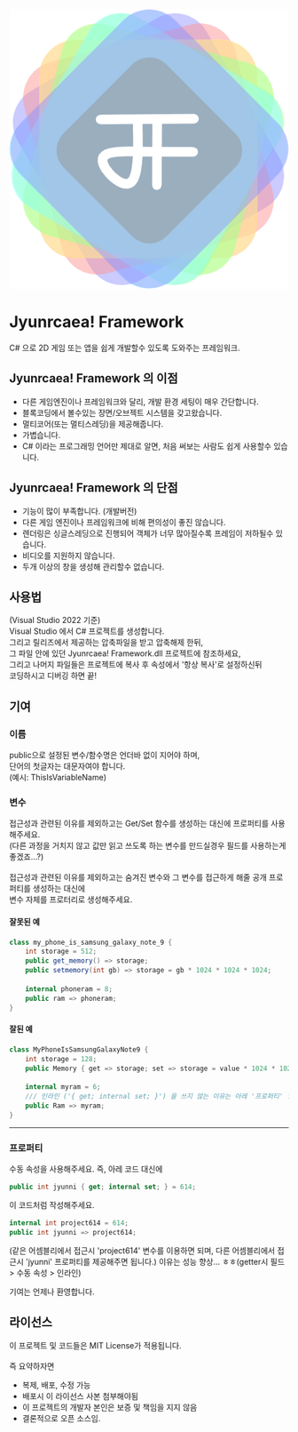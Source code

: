 <div align="center">
	<img src='Jyunrcaea/Jyunrcaea!FrameworkIcon.png' alt='쥰르케아 프레임워크 아이콘'>
</div>

# Jyunrcaea! Framework
C# 으로 2D 게임 또는 앱을 쉽게 개발할수 있도록 도와주는 프레임워크.

## Jyunrcaea! Framework 의 이점
* 다른 게임엔진이나 프레임워크와 달리, 개발 환경 세팅이 매우 간단합니다.
* 블록코딩에서 볼수있는 장면/오브젝트 시스템을 갖고왔습니다.
* 멀티코어(또는 멀티스레딩)을 제공해줍니다.
* 가볍습니다.
* C# 이라는 프로그래밍 언어만 제대로 알면, 처음 써보는 사람도 쉽게 사용할수 있습니다.

## Jyunrcaea! Framework 의 단점
* 기능이 많이 부족합니다. (개발버전)
* 다른 게임 엔진이나 프레임워크에 비해 편의성이 좋진 않습니다.
* 렌더링은 싱글스레딩으로 진행되어 객체가 너무 많아질수록 프레임이 저하될수 있습니다.
* 비디오를 지원하지 않습니다.
* 두개 이상의 창을 생성해 관리할수 없습니다.

## 사용법
(Visual Studio 2022 기준)<br>
Visual Studio 에서 C# 프로젝트를 생성합니다.<br>
그리고 릴리즈에서 제공하는 압축파일을 받고 압축해제 한뒤,<br>
그 파일 안에 있던 Jyunrcaea! Framework.dll 프로젝트에 참조하세요,<br>
그리고 나머지 파일들은 프로젝트에 복사 후 속성에서 '항상 복사'로 설정하신뒤<br>
코딩하시고 디버깅 하면 끝!

## 기여
### 이름
public으로 설정된 변수/함수명은 언더바 없이 지어야 하며,<br>
단어의 첫글자는 대문자여야 합니다.<br>
(예시: ThisIsVariableName)
### 변수
접근성과 관련된 이유를 제외하고는 Get/Set 함수를 생성하는 대신에 프로퍼티를 사용해주세요.<br>
(다른 과정을 거치지 않고 값만 읽고 쓰도록 하는 변수를 만드실경우 필드를 사용하는게 좋겠죠...?)<br>
<br>
접근성과 관련된 이유를 제외하고는 숨겨진 변수와 그 변수를 접근하게 해줄 공개 프로퍼티를 생성하는 대신에<br>
변수 자체를 프로터리로 생성해주세요.<br>
#### 잘못된 예
``` c#
class my_phone_is_samsung_galaxy_note_9 {
	int storage = 512;
	public get_memory() => storage;
	public setmemory(int gb) => storage = gb * 1024 * 1024 * 1024;

	internal phoneram = 8;
	public ram => phoneram;
}
```
#### 잘된 예
```c#
class MyPhoneIsSamsungGalaxyNote9 {
	int storage = 128;
	public Memory { get => storage; set => storage = value * 1024 * 1024 * 1024 }

	internal myram = 6;
	/// 인라인 ('{ get; internal set; }') 을 쓰지 않는 이유는 아레 '프로퍼티' 항목 참고
	public Ram => myram;
}
```
___
### 프로퍼티
수동 속성을 사용해주세요.
즉, 아레 코드 대신에
```c#
public int jyunni { get; internal set; } = 614;
```
이 코드처럼 작성해주세요.
```c#
internal int project614 = 614;
public int jyunni => project614;
```
(같은 어셈블리에서 접근시 'project614' 변수를 이용하면 되며, 다른 어셈블리에서 접근시 'jyunni' 프로퍼티를 제공해주면 됩니다.)
이유는 성능 향상... ㅎㅎ(getter시 필드 > 수동 속성 > 인라인)

기여는 언제나 환영합니다.

## 라이선스
이 프로젝트 및 코드들은 MIT License가 적용됩니다.<br><br>
즉 요약하자면
* 복제, 배포, 수정 가능
* 배포시 이 라이선스 사본 첨부해야됨
* 이 프로젝트의 개발자 본인은 보증 및 책임을 지지 않음
* 결론적으로 오픈 소스임.
